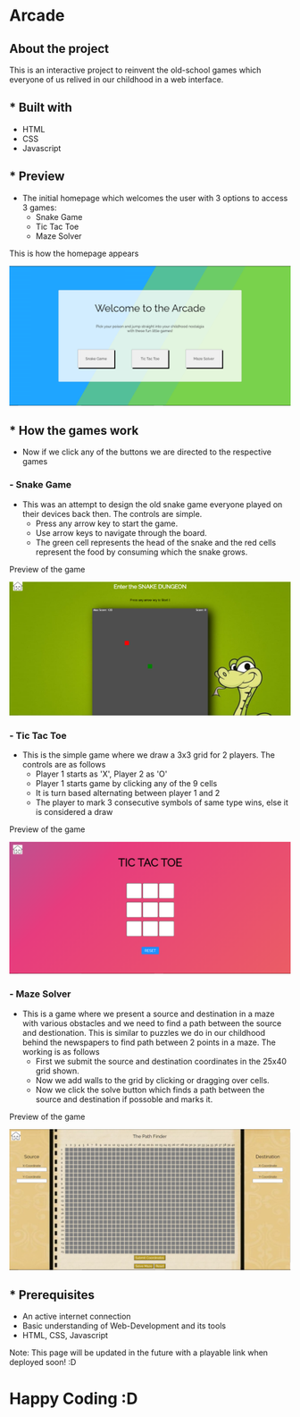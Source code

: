 # Arcade

## About the project

This is an interactive project to reinvent the old-school games which everyone of us relived in our childhood in a web interface.

## * Built with

* HTML
* CSS
* Javascript

## * Preview 

* The initial homepage which welcomes the user with 3 options to access 3 games:
  * Snake Game
  * Tic Tac Toe
  * Maze Solver
  
This is how the homepage appears

![](images/home.PNG)

## * How the games work

* Now if we click any of the buttons we are directed to the respective games

###   - Snake Game

* This was an attempt to design the old snake game everyone played on their devices back then. The controls are simple.
  * Press any arrow key to start the game.
  * Use arrow keys to navigate through the board.
  * The green cell represents the head of the snake and the red cells represent the food by consuming which the snake grows.

Preview of the game

![](images/snake.PNG)

###   - Tic Tac Toe

* This is the simple game where we draw a 3x3 grid for 2 players. The controls are as follows
  * Player 1 starts as 'X', Player 2 as 'O'
  * Player 1 starts game by clicking any of the 9 cells
  * It is turn based alternating between player 1 and 2
  * The player to mark 3 consecutive symbols of same type wins, else it is considered a draw
  
Preview of the game

![](images/tic.PNG)

###   - Maze Solver

* This is a game where we present a source and destination in a maze with various obstacles and we need to find a path between the source and destionation. This is similar to puzzles we do in our childhood behind the newspapers to find path between 2 points in a maze. The working is as follows
  * First we submit the source and destination coordinates in the 25x40 grid shown.
  * Now we add walls to the grid by clicking or dragging over cells.
  * Now we click the solve button which finds a path between the source and destination if possoble and marks it.

Preview of the game

![](images/maze.PNG)

## * Prerequisites

* An active internet connection
* Basic understanding of Web-Development and its tools
* HTML, CSS, Javascript

Note: This page will be updated in the future with a playable link when deployed soon! :D

# Happy Coding :D

